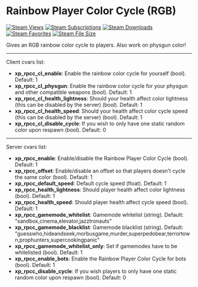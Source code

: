 # Rainbow Player Color Cycle (RGB)

[![Steam Views](https://img.shields.io/steam/views/1949419667?logo=steam)](https://steamcommunity.com/sharedfiles/filedetails/?id=1949419667)
[![Steam Subscriptions](https://img.shields.io/steam/subscriptions/1949419667?logo=steam)](https://steamcommunity.com/sharedfiles/filedetails/?id=1949419667)
[![Steam Downloads](https://img.shields.io/steam/downloads/1949419667?logo=steam)](https://steamcommunity.com/sharedfiles/filedetails/?id=1949419667)
[![Steam Favorites](https://img.shields.io/steam/favorites/1949419667?logo=steam)](https://steamcommunity.com/sharedfiles/filedetails/?id=1949419667)
[![Steam File Size](https://img.shields.io/steam/size/1949419667?logo=steam)](https://steamcommunity.com/sharedfiles/filedetails/?id=1949419667)

Gives an RGB rainbow color cycle to players. Also work on physgun color!

---

Client cvars list:

* **xp_rpcc_cl_enable**: Enable the rainbow color cycle for yourself (bool). Default: 1
* **xp_rpcc_cl_physgun**: Enable the rainbow color cycle for your physgun and other compatible weapons (bool). Default: 1
* **xp_rpcc_cl_health_lightness**: Should your health affect color lightness (this can be disabled by the server) (bool). Default: 1
* **xp_rpcc_cl_health_speed**: Should your health affect color cycle speed (this can be disabled by the server) (bool). Default: 1
* **xp_rpcc_cl_disable_cycle**: If you wish to only have one static random color upon respawn (bool). Default: 0

---

Server cvars list:

* **xp_rpcc_enable**: Enable/disable the Rainbow Player Color Cycle (bool). Default: 1
* **xp_rpcc_offset**: Enable/disable an offset so that players doesn't cycle the same color (bool). Default: 1
* **xp_rpcc_default_speed**: Default cycle speed (float). Default: 1
* **xp_rpcc_health_lightness**: Should player health affect color lightness (bool). Default: 1
* **xp_rpcc_health_speed**: Should player health affect cycle speed (bool). Default: 1
* **xp_rpcc_gamemode_whitelist**: Gamemode whitelist (string). Default: "sandbox,cinema,elevator,jazztronauts"
* **xp_rpcc_gamemode_blacklist**: Gamemode blacklist (string). Default: "guesswho,hideandseek,morbusgame,murder,superpedobear,terrortown,prophunters,supercookingpanic"
* **xp_rpcc_gamemode_whitelist_only**: Set if gamemodes have to be whitelisted (bool). Default: 1
* **xp_rpcc_enable_bots**: Enable the Rainbow Player Color Cycle for bots (bool). Default: 1
* **xp_rpcc_disable_cycle**: If you wish players to only have one static random color upon respawn (bool). Default: 0
